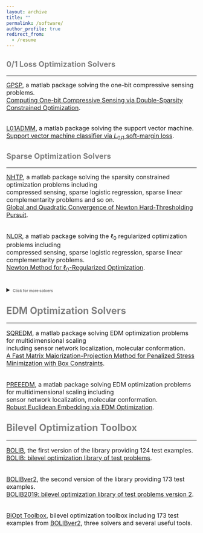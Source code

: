 ```yaml
---
layout: archive
title: ""  
permalink: /software/
author_profile: true
redirect_from:
  - /resume
---
```

 
 
## <span style="color:grey"><b style="font-size:20px">0/1 Loss Optimization Solvers</b></span>
---

  <font size=3> 
  <a href="https://github.com/ShenglongZhou/GPSP">GPSP</a>, a matlab package solving the one-bit compressive sensing problems.  <br>
  <a href="https://www.researchgate.net/publication/348371863">Computing One-bit Compressive Sensing via Double-Sparsity Constrained Optimization</a>. <br><br>
  
  <a href="https://github.com/Huajun-Wang/L01ADMM">L01ADMM</a>, a matlab package solving the support vector machine.   <br>
  <a href="https://arxiv.org/abs/1912.07418">Support vector machine classifier via  $L_{0/1}$ soft-margin loss</a>.     
  </font>



## <span style="color:grey"><b style="font-size:20px">Sparse  Optimization Solvers</b></span>
---

  <font size=3> 
  <a href="https://github.com/ShenglongZhou/NHTPver2">NHTP</a>, a matlab package solving the sparsity constrained optimization problems including <br>
  compressed sensing, sparse logistic regression, sparse linear complementarity problems and so on.   <br>
  <a href="https://arxiv.org/abs/1901.02763">Global and Quadratic Convergence of Newton Hard-Thresholding Pursuit</a>. <br><br>
    
  <a href="https://github.com/ShenglongZhou/NL0R">NL0R</a>, a matlab package solving the $\ell_0$ regularized optimization problems including <br>
  compressed sensing, sparse logistic regression, sparse linear complementarity problems.   <br>
  <a href="https://arxiv.org/abs/2004.05132">Newton Method for $\ell_0$-Regularized Optimization</a>.<br> <br> 
  
  <details>
  <summary><span style="color:grey"><b style="font-size:10px">Click for more solvers</b></span></summary>
  <br> 

  <a href="https://github.com/ShenglongZhou/IIHT">IIHT</a>, a matlab package solving the sparsity constrained optimization problems.   <br>
  <a href="http://www.ybook.co.jp/online2/oppjo/vol13/p325.html">A Convergent Iterative Hard Thresholding for Sparsity and Nonnegativity Constrained Optimization</a>. <br><br>
 
  <a href="https://github.com/ShenglongZhou/MIRL1">MIRL1</a>, a matlab package solving the reweighted $\ell_1$ minimization.    <br>
  <a href="https://doi.org/10.1093/imaiai/iaw002">A Null-space-based Weighted $\ell_1$ Minimisation Approach to Compressed Sensing</a>.<br><br>
 
  <a href="https://github.com/ShenglongZhou/HTPCP">HTPCP</a>, a matlab package solving the sparse linear/nonlinear complementarity problems.   <br>
  <a href="https://link.springer.com/article/10.1007/s11590-014-0834-7">A Half Thresholding Projection Algorithmfor Sparse Solutions of LCPs</a>. <br><br>
 
  <a href="https://github.com/ShenglongZhou/NSSVM">NSSVM</a>, a matlab package solving the sparse support vector machine.  Source codes for <br>
  <a href="https://arxiv.org/abs/2005.13771">Sparse SVM for Sufficient Data Reduction</a>. <br><br>
 
  <a href="https://github.com/ShenglongZhou/ADMM">ADMM</a>, a matlab package solving the  sparse and low-rank covariance matrix recovery problem.   <br>
  <a href="https://link.springer.com/article/10.1007/s40305-014-0058-7">Sparse and Low-Rank Covariance Matrix Estimation</a>. <br><br>
 

  <b> Two general forms of sparse optimization </b> <br><br>

  Sparsity  constrained optimization:
  \begin{eqnarray}
  \label{SCO} \min_{x} && f(x), ~ {\rm s.t.}, ~ \Vert x \Vert_0\leq s 
  \end{eqnarray}
   where $f: \mathbb{R}^{ n}\rightarrow  \mathbb{R}$, $s\ll n$ and $\Vert x \Vert_0$ is the so-called $\ell_0$ norm that counts the number of nonzero elements of $x$. 

  <br> <br>
  $\ell_0$ regularized optimization:
  \begin{eqnarray}
  \label{L0RO} \min_{x} && f(x) +\lambda \Vert x \Vert_0 
  \end{eqnarray}
   where $f: \mathbb{R}^{ n}\rightarrow  \mathbb{R}$ and $\lambda>0$.  <br><br>
 
 
  <b> Applications of sparse optimization </b>  <br><br>
 
  Compressed sensing (<span style="color:orange"><b>CS</b></span>):
  \begin{eqnarray}
  f(x) = (1/2) \Vert Ax-b \Vert^2
  \end{eqnarray}
  where $A\in\mathbb{R}^{m\times n}, b\in \mathbb{R}^{m}$. <br><br>

 
  Sparse logistic regression (<span style="color:orange"><b>SLR</b></span>):
  \begin{eqnarray}
  f(x) =  \frac{1}{m}\sum_{i=1}^{m}\left\lbrace \ln(1+ e^{\langle a_i, x\rangle})-b_i\langle a_i, x\rangle\right \rbrace+\mu\Vert x\Vert_2^2  
  \end{eqnarray}
  where $a_i\in\mathbb{R}^{n}, b_i\in \lbrace 0,1\rbrace, i=1,2,\cdots,m$ and $\mu\geq0$.<br><br>


  Sparse linear complementarity problem (<span style="color:orange"><b>SLCP</b></span>):
  \begin{eqnarray}
  f(x) = \frac{1}{r}\sum_{i=1}^{m}\left\lbrace   (x_i)^r_{+}(M_ix+q_i)^r_{+}  +   (-x_i)^r_{+}   +  (-M_ix-q_i)^r_+ \right \rbrace 
  \end{eqnarray}
  where $M\in\mathbb{R}^{n\times n}, q\in \mathbb{R}^{n}, r\geq 2$, $M_i$ is the $i$th row of $M$ and $t_+:=\max \lbrace t,0\rbrace$. 
  Note that  
  \begin{eqnarray}
   f(x)=0~~ \Longleftrightarrow~~ x \geq 0,~ Mx+q\geq 0,~ \langle x , Mx+q \rangle=0 \nonumber
  \end{eqnarray}
  <br> 

  Applications solved by the aforementioned solvers are summarized in following table:<br>

   <table border="2" width="0.5">
      <tr>
        <td style="width:5%" align="center"> </td>
        <td style="width:5%" align="center"><a  href='https://github.com/ShenglongZhou/NHTPver2'>NHTP</a></td>
        <td style="width:5%" align="center"><a  href='https://github.com/ShenglongZhou/NL0R'>NL0R</a></td>
        <td style="width:5%" align="center"><a  href='https://github.com/ShenglongZhou/IIHT'>IIHT</a></td>
        <td style="width:5%" align="center"><a  href='https://github.com/ShenglongZhou/MIRL1'>MIRL1</a></td>
        <td style="width:5%" align="center"><a  href='https://github.com/ShenglongZhou/HTPCP'>HTPCP</a></td>
      </tr>
       <tr>
          <td style="width:5%" align="left"><span style="color:orange"><b>CS</b></span></td>
          <td style="width:5%" align="center">$\surd$</td>
          <td style="width:5%" align="center">$\surd$</td>
          <td style="width:5%" align="center">$\surd$</td>
          <td style="width:5%" align="center">$\surd$</td>
          <td style="width:5%" align="center"> </td> 
      </tr>
        <tr>
          <td style="width:5%" align="left"><span style="color:orange"><b>SLR</b></span></td>
          <td style="width:5%" align="center">$\surd$</td>
          <td style="width:5%" align="center">$\surd$</td>
          <td style="width:5%" align="center">$\surd$</td>
          <td style="width:5%" align="center"> </td> 
          <td style="width:5%" align="center"> </td> 
      </tr>
        <tr>
          <td style="width:5%" align="left"><span style="color:orange"><b>SLCP</b></span></td>
          <td style="width:5%" align="center">$\surd$</td>
          <td style="width:5%" align="center">$\surd$</td>
          <td style="width:5%" align="center">$\surd$</td>
          <td style="width:5%" align="center"> </td>
          <td style="width:5%" align="center">$\surd$</td> 
      </tr>
      </table>
  </details> 
  </font>


## <span style="color:grey"><b style="font-size:25px">EDM Optimization Solvers</b></span>
---
  
  <font size=3> 

  <a href="https://github.com/ShenglongZhou/SQREDM">SQREDM</a>, a matlab package solving EDM optimization problems for multidimensional scaling <br>         including sensor network localization, molecular conformation.    <br>
  <a href="https://ieeexplore.ieee.org/document/8399531">A Fast Matrix Majorization-Projection Method for Penalized Stress Minimization with Box Constraints</a>.<br><br>
 
  <a href="https://github.com/ShenglongZhou/PREEEDM">PREEEDM</a>, a matlab package solving EDM optimization problems for multidimensional scaling including <br> sensor network localization, molecular conformation.  <br>
  <a href="https://doi.org/10.1007/s12532-019-00168-0">Robust Euclidean Embedding via EDM Optimization</a>. 
  </font>



## <span style="color:grey"><b style="font-size:25px">Bilevel Optimization Toolbox </b></span>
---

  <font size=3>
 
  <a href="https://github.com/ShenglongZhou/BOLIB">BOLIB</a>, the first version of the library providing 124 test examples.  <br>
  <a href="https://arxiv.org/abs/1812.00230">BOLIB: bilevel optimization library of test problems</a>.<br><br>
 
  <a href="https://biopt.github.io/bolib/">BOLIBver2</a>, the second version of  the library providing 173 test examples. <br>
  <a href="https://www.researchgate.net/publication/338375731">BOLIB2019: bilevel optimization library of test problems version 2</a>.<br><br>
 
  <a href="https://biopt.github.io/">BiOpt Toolbox</a>,  bilevel optimization toolbox including 173 test examples from <a href="https://biopt.github.io/bolib/">BOLIBver2</a>, three solvers and several useful tools. 
  </font>


